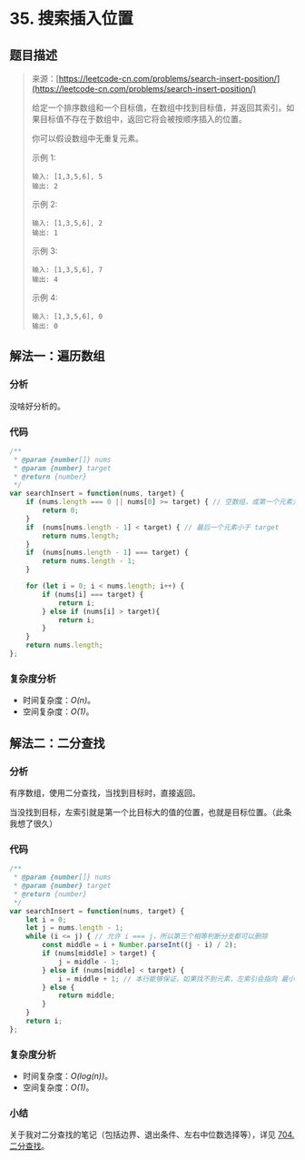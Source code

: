 # 35. 搜索插入位置

## 题目描述

> 来源：[https://leetcode-cn.com/problems/search-insert-position/](https://leetcode-cn.com/problems/search-insert-position/)
>
> 给定一个排序数组和一个目标值，在数组中找到目标值，并返回其索引。如果目标值不存在于数组中，返回它将会被按顺序插入的位置。
>
> 你可以假设数组中无重复元素。
>
> 示例 1:
> ```
> 输入: [1,3,5,6], 5
> 输出: 2
> ```
>
> 示例 2:
> ```
> 输入: [1,3,5,6], 2
> 输出: 1
> ```
>
> 示例 3:
> ```
> 输入: [1,3,5,6], 7
> 输出: 4
> ```
>
> 示例 4:
> ```
> 输入: [1,3,5,6], 0
> 输出: 0
> ```
>

## 解法一：遍历数组

### 分析

没啥好分析的。

### 代码

```javascript
/**
 * @param {number[]} nums
 * @param {number} target
 * @return {number}
 */
var searchInsert = function(nums, target) {
    if (nums.length === 0 || nums[0] >= target) { // 空数组，或第一个元素大于等于 target
        return 0;
    }
    if  (nums[nums.length - 1] < target) { // 最后一个元素小于 target
        return nums.length;
    }
    if  (nums[nums.length - 1] === target) {
        return nums.length - 1;
    }

    for (let i = 0; i < nums.length; i++) {
        if (nums[i] === target) {
            return i;
        } else if (nums[i] > target){
            return i;
        }
    }
    return nums.length;
};
```

### 复杂度分析

-   时间复杂度：_O(n)_。
-   空间复杂度：_O(1)_。

## 解法二：二分查找

### 分析
有序数组，使用二分查找，当找到目标时，直接返回。

当没找到目标，左索引就是第一个比目标大的值的位置，也就是目标位置。（此条我想了很久）

### 代码
```javascript
/**
 * @param {number[]} nums
 * @param {number} target
 * @return {number}
 */
var searchInsert = function(nums, target) {
    let i = 0;
    let j = nums.length - 1;
    while (i <= j) { // 允许 i === j，所以第三个相等判断分支都可以删除
        const middle = i + Number.parseInt((j - i) / 2);
        if (nums[middle] > target) {
            j = middle - 1;
        } else if (nums[middle] < target) {
            i = middle + 1; // 本行能够保证，如果找不到元素，左索引会指向 最小的比 target 大的元素，也就是目标插入位置
        } else {
            return middle;
        }
    }
    return i;
};
```


### 复杂度分析

-   时间复杂度：_O(log(n))_。
-   空间复杂度：_O(1)_。

### 小结

关于我对二分查找的笔记（包括边界、退出条件、左右中位数选择等），详见 [704. 二分查找](/problems/704.binary-search.md)。

